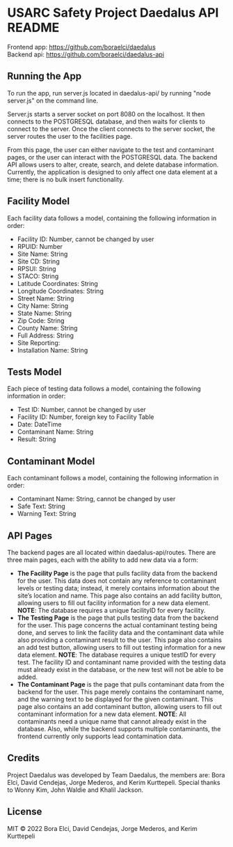 # USARC Safety Project Daedalus API README

Frontend app: https://github.com/boraelci/daedalus <br />
Backend api: https://github.com/boraelci/daedalus-api

## Running the App
To run the app, run server.js located in daedalus-api/ by running "node server.js" on the command line. 

Server.js starts a server socket on port 8080 on the localhost. It then connects to the POSTGRESQL database, and then waits for clients to connect to the server. Once the client connects to the server socket, the server routes the user to the facilities page. 

From this page, the user can either navigate to the test and contaminant pages, or the user can interact with the POSTGRESQL data. The backend API allows users to alter, create, search, and delete database information. Currently, the application is designed to only affect one data element at a time; there is no bulk insert functionality.

## Facility Model
Each facility data follows a model, containing the following information in order:

- Facility ID: Number, cannot be changed by user
- RPUID: Number
- Site Name: String
- Site CD: String
- RPSUI: String
- STACO: String
- Latitude Coordinates: String
- Longitude Coordinates: String
- Street Name: String
- City Name: String
- State Name: String
- Zip Code: String
- County Name: String
- Full Address: String
- Site Reporting:
- Installation Name: String

## Tests Model
Each piece of testing data follows a model, containing the following information in order:

- Test ID: Number, cannot be changed by user
- Facility ID: Number, foreign key to Facility Table
- Date: DateTime
- Contaminant Name: String
- Result: String

## Contaminant Model
Each contaminant follows a model, containing the following information in order:

- Contaminant Name: String, cannot be changed by user
- Safe Text: String
- Warning Text: String





## API Pages
The backend pages are all located within daedalus-api/routes. There are three main pages, each with the ability to add new data via a form:

- **The Facility Page** is the page that pulls facility data from the backend for the user. This data does not contain any reference to contaminant levels or testing data; instead, it merely contains information about the site’s location and name. This page also contains an add facility button, allowing users to fill out facility information for a new data element. **NOTE**: The database requires a unique facilityID for every facility.
- **The Testing Page** is the page that pulls testing data from the backend for the user. This page concerns the actual contaminant testing being done, and serves to link the facility data and the contaminant data while also providing a contaminant result to the user. This page also contains an add test button, allowing users to fill out testing information for a new data element. **NOTE**: The database requires a unique testID for every test. The facility ID and contaminant name provided with the testing data must already exist in the database, or the new test will not be able to be added.
- **The Contaminant Page** is the page that pulls contaminant data from the backend for the user. This page merely contains the contaminant name, and the warning text to be displayed for the given contaminant. This page also contains an add contaminant button, allowing users to fill out contaminant information for a new data element. **NOTE**: All contaminants need a unique name that cannot already exist in the database. Also, while the backend supports multiple contaminants, the frontend currently only supports lead contamination data.





## Credits
Project Daedalus was developed by Team Daedalus, the members are: Bora Elci, David Cendejas, Jorge Mederos, and Kerim Kurttepeli. Special thanks to Wonny Kim, John Waldie and Khalil Jackson.

## License
MIT © 2022 Bora Elci, David Cendejas, Jorge Mederos, and Kerim Kurttepeli
